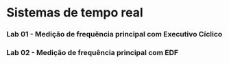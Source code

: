 # Sistemas de tempo real

### Lab 01 - Medição de frequência principal com Executivo Cíclico

### Lab 02 - Medição de frequência principal com EDF
